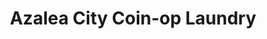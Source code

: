 ---
title: "Azalea City Coin-op Laundry"
url: /valdosta/azalea-city-coin-op-laundry/
shop: laundry
---